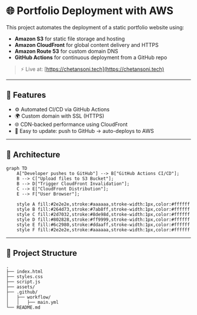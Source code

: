 # 🌐 Portfolio Deployment with AWS 

This project automates the deployment of a static portfolio website using:
- **Amazon S3** for static file storage and hosting
- **Amazon CloudFront** for global content delivery and HTTPS
- **Amazon Route 53** for custom domain DNS
- **GitHub Actions** for continuous deployment from a GitHub repo

> ⚡️ Live at: [https://chetansoni.tech](https://chetansoni.tech)

---

## 🚀 Features

- ⚙️ Automated CI/CD via GitHub Actions
- 🌍 Custom domain with SSL (HTTPS)
- 🌐 CDN-backed performance using CloudFront
- 📁 Easy to update: push to GitHub → auto-deploys to AWS

---

## 🧱 Architecture

```mermaid
graph TD
    A["Developer pushes to GitHub"] --> B["GitHub Actions CI/CD"];
    B --> C["Upload files to S3 Bucket"];
    B --> D["Trigger CloudFront Invalidation"];
    C --> E["CloudFront Distribution"];
    E --> F["User Browser"];

    style A fill:#2e2e2e,stroke:#aaaaaa,stroke-width:1px,color:#ffffff
    style B fill:#264d73,stroke:#7ab8ff,stroke-width:1px,color:#ffffff
    style C fill:#2d7032,stroke:#8de98d,stroke-width:1px,color:#ffffff
    style D fill:#802828,stroke:#ff9999,stroke-width:1px,color:#ffffff
    style E fill:#6c2980,stroke:#ddaaff,stroke-width:1px,color:#ffffff
    style F fill:#2e2e2e,stroke:#aaaaaa,stroke-width:1px,color:#ffffff
```
---

## 📂 Project Structure

```
.
├── index.html
├── styles.css
├── script.js
├── assets/
├── .github/
│   ├── workflow/
│   │   ├── main.yml
└── README.md
```

